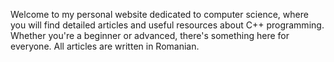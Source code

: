 Welcome to my personal website dedicated to computer science, where you will find detailed articles and useful resources about C++ programming. Whether you're a beginner or advanced, there's something here for everyone. All articles are written in Romanian.
